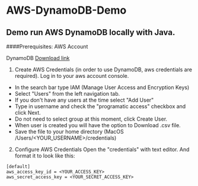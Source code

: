 # AWS-DynamoDB-Demo

## Demo run AWS DynamoDB locally with Java.

####Prerequisites:
   AWS Account
   
   
   DynamoDB [Download link](http://docs.aws.amazon.com/amazondynamodb/latest/developerguide/DynamoDBLocal.html)

1. Create AWS Credentials (in order to use DynamoDB, aws credentials are required).
Log in to your aws account console.
  - In the search bar type IAM (Manage User Access and Encryption Keys)
  - Select "Users" from the left navigation tab.
  - If you don't have any users at the time select "Add User"
  - Type in username and check the "programatic access" checkbox and click Next.
  - Do not need to select group at this moment, click Create User.
  - When user is created you will have the option to Download .csv file. 
  - Save the file to your home directory (MacOS /Users/<YOUR_USERNAME>/credentials)

2. Configure AWS Credentials 
Open the "credentials" with text editor.
And format it to look like this: 
```
[default]
aws_access_key_id = <YOUR_ACCESS_KEY>
aws_secret_access_key = <YOUR_SECRET_ACCESS_KEY>
```




